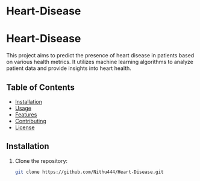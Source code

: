 # Heart-Disease
# Heart-Disease

This project aims to predict the presence of heart disease in patients based on various health metrics. It utilizes machine learning algorithms to analyze patient data and provide insights into heart health.

## Table of Contents

- [Installation](#installation)
- [Usage](#usage)
- [Features](#features)
- [Contributing](#contributing)
- [License](#license)

## Installation

1. Clone the repository:
   ```bash
   git clone https://github.com/Nithu444/Heart-Disease.git
